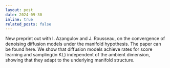 ```yaml
---
layout: post
date: 2024-09-30
inline: true
related_posts: false
---
```


New preprint out with I. Azangulov and J. Rousseau, on the convergence of denoising diffusion models under the manifold hypothesis. The paper can be found here. We show that diffusion models achieve rates for score learning and sampling(in KL) independent of the ambient dimension, showing that they adapt to the underlying manifold structure.
